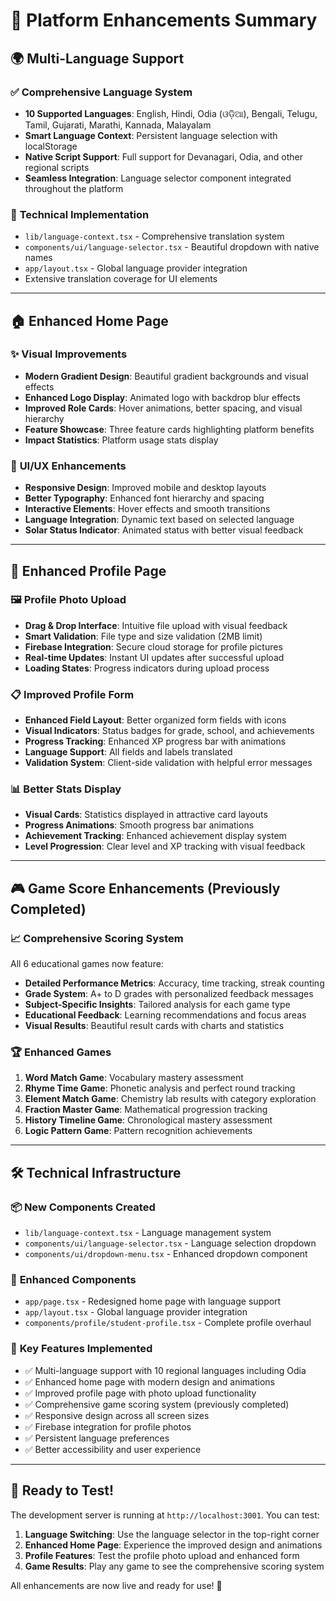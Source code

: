 # 🚀 Platform Enhancements Summary

## 🌍 Multi-Language Support

### ✅ **Comprehensive Language System**
- **10 Supported Languages**: English, Hindi, Odia (ଓଡ଼ିଆ), Bengali, Telugu, Tamil, Gujarati, Marathi, Kannada, Malayalam
- **Smart Language Context**: Persistent language selection with localStorage
- **Native Script Support**: Full support for Devanagari, Odia, and other regional scripts
- **Seamless Integration**: Language selector component integrated throughout the platform

### 🔧 **Technical Implementation**
- `lib/language-context.tsx` - Comprehensive translation system
- `components/ui/language-selector.tsx` - Beautiful dropdown with native names
- `app/layout.tsx` - Global language provider integration
- Extensive translation coverage for UI elements

---

## 🏠 Enhanced Home Page

### ✨ **Visual Improvements**
- **Modern Gradient Design**: Beautiful gradient backgrounds and visual effects
- **Enhanced Logo Display**: Animated logo with backdrop blur effects
- **Improved Role Cards**: Hover animations, better spacing, and visual hierarchy
- **Feature Showcase**: Three feature cards highlighting platform benefits
- **Impact Statistics**: Platform usage stats display

### 🎨 **UI/UX Enhancements**
- **Responsive Design**: Improved mobile and desktop layouts
- **Better Typography**: Enhanced font hierarchy and spacing
- **Interactive Elements**: Hover effects and smooth transitions
- **Language Integration**: Dynamic text based on selected language
- **Solar Status Indicator**: Animated status with better visual feedback

---

## 👤 Enhanced Profile Page

### 🖼️ **Profile Photo Upload**
- **Drag & Drop Interface**: Intuitive file upload with visual feedback
- **Smart Validation**: File type and size validation (2MB limit)
- **Firebase Integration**: Secure cloud storage for profile pictures
- **Real-time Updates**: Instant UI updates after successful upload
- **Loading States**: Progress indicators during upload process

### 📋 **Improved Profile Form**
- **Enhanced Field Layout**: Better organized form fields with icons
- **Visual Indicators**: Status badges for grade, school, and achievements
- **Progress Tracking**: Enhanced XP progress bar with animations
- **Language Support**: All fields and labels translated
- **Validation System**: Client-side validation with helpful error messages

### 📊 **Better Stats Display**
- **Visual Cards**: Statistics displayed in attractive card layouts
- **Progress Animations**: Smooth progress bar animations
- **Achievement Tracking**: Enhanced achievement display system
- **Level Progression**: Clear level and XP tracking with visual feedback

---

## 🎮 Game Score Enhancements (Previously Completed)

### 📈 **Comprehensive Scoring System**
All 6 educational games now feature:
- **Detailed Performance Metrics**: Accuracy, time tracking, streak counting
- **Grade System**: A+ to D grades with personalized feedback messages
- **Subject-Specific Insights**: Tailored analysis for each game type
- **Educational Feedback**: Learning recommendations and focus areas
- **Visual Results**: Beautiful result cards with charts and statistics

### 🏆 **Enhanced Games**
1. **Word Match Game**: Vocabulary mastery assessment
2. **Rhyme Time Game**: Phonetic analysis and perfect round tracking
3. **Element Match Game**: Chemistry lab results with category exploration
4. **Fraction Master Game**: Mathematical progression tracking
5. **History Timeline Game**: Chronological mastery assessment
6. **Logic Pattern Game**: Pattern recognition achievements

---

## 🛠️ Technical Infrastructure

### 📦 **New Components Created**
- `lib/language-context.tsx` - Language management system
- `components/ui/language-selector.tsx` - Language selection dropdown
- `components/ui/dropdown-menu.tsx` - Enhanced dropdown component

### 🔄 **Enhanced Components**
- `app/page.tsx` - Redesigned home page with language support
- `app/layout.tsx` - Global language provider integration
- `components/profile/student-profile.tsx` - Complete profile overhaul

### 🎯 **Key Features Implemented**
- ✅ Multi-language support with 10 regional languages including Odia
- ✅ Enhanced home page with modern design and animations
- ✅ Improved profile page with photo upload functionality
- ✅ Comprehensive game scoring system (previously completed)
- ✅ Responsive design across all screen sizes
- ✅ Firebase integration for profile photos
- ✅ Persistent language preferences
- ✅ Better accessibility and user experience

---

## 🚀 Ready to Test!

The development server is running at `http://localhost:3001`. You can test:

1. **Language Switching**: Use the language selector in the top-right corner
2. **Enhanced Home Page**: Experience the improved design and animations
3. **Profile Features**: Test the profile photo upload and enhanced form
4. **Game Results**: Play any game to see the comprehensive scoring system

All enhancements are now live and ready for use! 🎉